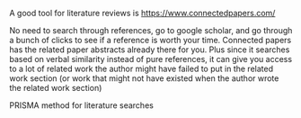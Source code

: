 A good tool for literature reviews is https://www.connectedpapers.com/

No need to search through references, go to google scholar, and go through a bunch of clicks to see if a reference is worth your time. Connected papers has the related paper abstracts already there for you. Plus since it searches based on verbal similarity instead of pure references, it can give you access to a lot of related work the author might have failed to put in the related work section (or work that might not have existed when the author wrote the related work section)

PRISMA method for literature searches
